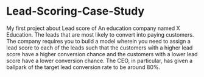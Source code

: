 # Lead-Scoring-Case-Study

My first project about Lead score of An education company named X Education.
The leads that are most likely to convert into paying customers. The company requires you to build a model wherein you need to assign a lead score to each of the leads such that the customers with a higher lead score have a higher conversion chance and the customers with a lower lead score have a lower conversion chance.
The CEO, in particular, has given a ballpark of the target lead conversion rate to be around 80%.
